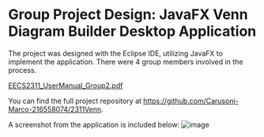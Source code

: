 # Group Project Design: JavaFX Venn Diagram Builder Desktop Application
The project was designed with the Eclipse IDE, utilizing JavaFX to implement the application.
There were 4 group members involved in the process.

[EECS2311_UserManual_Group2.pdf](https://github.com/spagnuolo-joseph-216279184/JavaFX-Desktop-Application-Group-Project/files/10406078/EECS2311_UserManual_Group2.pdf)


You can find the full project repository at https://github.com/Carusoni-Marco-216558074/2311Venn.

A screenshot from the application is included below:
![image](https://user-images.githubusercontent.com/46382058/212182918-d50eb523-8d11-4fbe-ac56-767e293c0485.png)
